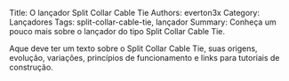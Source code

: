 Title: O lançador Split Collar Cable Tie
Authors: everton3x
Category: Lançadores
Tags: split-collar-cable-tie, lançador
Summary: Conheça um pouco mais sobre o lançador do tipo Split Collar Cable Tie.

Aque deve ter um texto sobre o Split Collar Cable Tie, suas origens, evolução, variações, princípios de funcionamento e links para tutoriais de construção.
